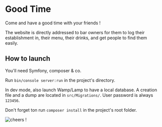 # Good Time

Come and have a good time with your friends !

The website is directly addressed to bar owners for them to log their establishment in, their menu, their drinks, and get people to find them easily.

## How to launch

You'll need Symfony, composer & co.

Run `bin/console server:run` in the project's directory.

In dev mode, also launch Wamp/Lamp to have a local database. A creation file and a dump are located in `src/Migrations/`. User password is always `123456`.

Don't forget ton run `composer install` in the project's root folder.

![cheers !](https://github.com/MarionLeHerisson/good-time)
